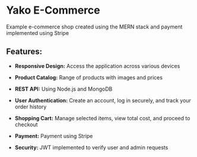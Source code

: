 # Yako E-Commerce 

Example e-commerce shop created using the MERN stack and payment implemented using Stripe

## Features:

  
- **Responsive Design:** Access the application across various devices

- **Product Catalog:** Range of products with images and prices

- **REST API:** Using Node.js and MongoDB

- **User Authentication:** Create an account, log in securely, and track your order history

- **Shopping Cart:** Manage selected items, view  total cost, and proceed to checkout

- **Payment:** Payment using Stripe


- **Security:** JWT implemented to verify user and admin requests

